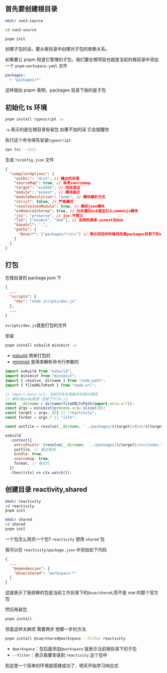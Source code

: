 ## 首先要创建根目录

```bash
mkdir vue3-source

cd vue3-source

pnpm init
```

创建子包的话，要从根目录中创建对子包的依赖关系。

如果要让 pnpm 知道它管理的子包，我们要在根项目也就是当前的根目录中添加一个 `pnpm-workspace.yaml` 文件

```yaml
packages:
  - "packages/*"
```

这样就向 pnpm 表明，packages 目录下放的是子包

## 初始化 ts 环境

```bash
pnpm install typescript -w
```

`-w` 表示的是在根目录安装包 如果不加的话 它会提醒你

执行这个命令得先安装`typescript`

```bash
npx tsc --init
```

生成 `tsconfig.json` 文件

```json
{
  "compilerOptions": {
    "outDir": "dist", // 输出的目录
    "sourceMap": true, // 采用sourcemap
    "target": "es2016", // 目标语法
    "module": "esnext", // 模块格式
    "moduleResolution": "node", // 模块解析方式
    "strict": false, // 严格模式
    "resolveJsonModule": true, // 解析json模块
    "esModuleInterop": true, // 允许通过es6语法引入commonjs模块
    "jsx": "preserve", // jsx 不转义
    "lib": ["esnext", "dom"], // 支持的类库 esnext及dom
    "baseUrl": ".",
    "paths": {
      "@vue/*": ["packages/*/src"] // 表示找包的时候找的是packages目录下的src
    }
  }
}
```

## 打包

在根目录的 package.json 下

```json
{
  ...
  "scripts": {
    "dev": "node scripts/dev.js"
  },
  ...
}
```

`scripts/dev.js`就是打包的文件

安装

```bash
pnpm install esbuild minimist -w
```

- [esbuild](https://esbuild.github.io/getting-started/) 用来打包的
- [minimist](https://www.npmjs.com/package/minimist) 是用来解析命令行参数的

```js
import esbuild from "esbuild";
import minimist from "minimist";
import { resolve, dirname } from "node:path";
import { fileURLToPath } from "node:url";

// import.meta.url; 当前文件在电脑中的绝对路径
// 解析成node路径 去掉了file://
const __dirname = dirname(fileURLToPath(import.meta.url));
const args = minimist(process.argv.slice(2));
const target = args._[0] || "reactivity";
const format = args.f || "iife";

const outfile = resolve(__dirname, `../packages/${target}/dist/${target}.js`);

esbuild
  .context({
    entryPoints: [resolve(__dirname, `../packages/${target}/src/index.ts`)], // 入口
    outfile, // 输出路径
    bundle: true,
    sourcemap: true,
    format, // 格式化
  })
  .then((ctx) => ctx.watch());
```

## 创建目录 reactivity,shared

```bash
mkdir reactivity
cd reactivity
pnpm init
```

```bash
mkdir shared
cd shared
pnpm init
```

一个包怎么用另一个包? `reactivity` 想用 `shared` 包

我可以在 `reactivity/package.json` 中添加如下代码

```json
{
  ...
   "dependencies": {
    "@vue/shared": "workspace:*"
  }
}
```

这就表示了我依赖的包是当前工作目录下的`@vue/shared`,而不是 vue 的那个官方包

然后再装包

```bash
pnpm install
```

但是这样太麻烦 需要两步 想要一步的方法

```bash
pnpm install @vue/shared@workspace --filter reactivity
```

- `@workspace`：包后面添加`@workspace` 就表示当前根目录下的子包
- `--filter`：表示我要安装到 `reactivity` 这个包中

到这里一个简单的环境就搭建成功了，明天开始学习响应式
